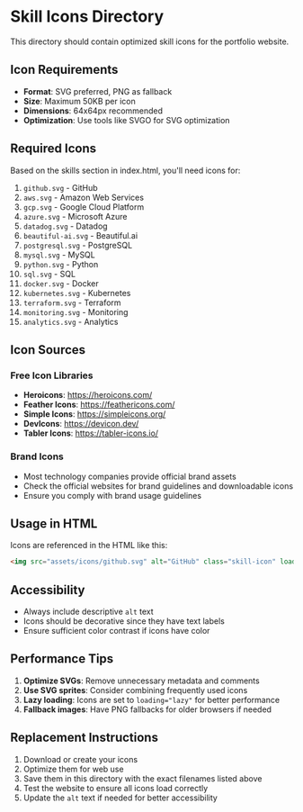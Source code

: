 # Skill Icons Directory

This directory should contain optimized skill icons for the portfolio website.

## Icon Requirements

- **Format**: SVG preferred, PNG as fallback
- **Size**: Maximum 50KB per icon
- **Dimensions**: 64x64px recommended
- **Optimization**: Use tools like SVGO for SVG optimization

## Required Icons

Based on the skills section in index.html, you'll need icons for:

1. `github.svg` - GitHub
2. `aws.svg` - Amazon Web Services
3. `gcp.svg` - Google Cloud Platform
4. `azure.svg` - Microsoft Azure
5. `datadog.svg` - Datadog
6. `beautiful-ai.svg` - Beautiful.ai
7. `postgresql.svg` - PostgreSQL
8. `mysql.svg` - MySQL
9. `python.svg` - Python
10. `sql.svg` - SQL
11. `docker.svg` - Docker
12. `kubernetes.svg` - Kubernetes
13. `terraform.svg` - Terraform
14. `monitoring.svg` - Monitoring
15. `analytics.svg` - Analytics

## Icon Sources

### Free Icon Libraries
- **Heroicons**: https://heroicons.com/
- **Feather Icons**: https://feathericons.com/
- **Simple Icons**: https://simpleicons.org/
- **DevIcons**: https://devicon.dev/
- **Tabler Icons**: https://tabler-icons.io/

### Brand Icons
- Most technology companies provide official brand assets
- Check the official websites for brand guidelines and downloadable icons
- Ensure you comply with brand usage guidelines

## Usage in HTML

Icons are referenced in the HTML like this:
```html
<img src="assets/icons/github.svg" alt="GitHub" class="skill-icon" loading="lazy">
```

## Accessibility

- Always include descriptive `alt` text
- Icons should be decorative since they have text labels
- Ensure sufficient color contrast if icons have color

## Performance Tips

1. **Optimize SVGs**: Remove unnecessary metadata and comments
2. **Use SVG sprites**: Consider combining frequently used icons
3. **Lazy loading**: Icons are set to `loading="lazy"` for better performance
4. **Fallback images**: Have PNG fallbacks for older browsers if needed

## Replacement Instructions

1. Download or create your icons
2. Optimize them for web use
3. Save them in this directory with the exact filenames listed above
4. Test the website to ensure all icons load correctly
5. Update the `alt` text if needed for better accessibility